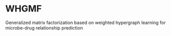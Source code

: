 # WHGMF
Generalized matrix factorization based on weighted hypergraph learning for microbe-drug relationship prediction
